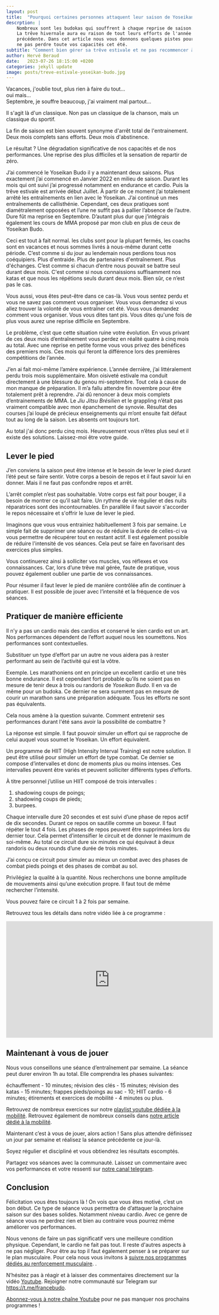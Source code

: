 ```yaml
---
layout: post
title:  "Pourquoi certaines personnes attaquent leur saison de Yoseikan Budo en pleine forme et d'autres non ?"
descrption: |
    Nombreux sont les budokas qui souffrent à chaque reprise de saison.
    La trêve hivernale aura eu raison de tout leurs efforts de l'année
    précédente. Dans cet article nous vous donnons quelques pistes pour
    ne pas perdre toute vos capacités cet été.
subtitle: "Comment bien gérer sa trêve estivale et ne pas recommencer à zéro en septembre"
author: Hervé Beraud
date:   2023-07-26 18:15:00 +0200
categories: jekyll update
image: posts/treve-estivale-yoseikan-budo.jpg
---
```

Vacances, j'oublie tout, plus rien à faire du tout...<br>oui mais...<br>
Septembre, je souffre beaucoup, j'ai vraiment mal partout...

Il s'agit là d'un classique. Non pas un classique de la chanson, mais
un classique du sportif.

La fin de saison est bien souvent synonyme d'arrêt total de l'entrainement.
Deux mois complets sans efforts. Deux mois d'abstinence.

Le résultat ? Une dégradation significative de nos capacités et de nos
performances. Une reprise des plus difficiles et la sensation de repartir
de zéro.

J’ai commencé le Yoseikan Budo il y a maintenant deux saisons. Plus exactement
j’ai commencé en Janvier 2022 en milieu de saison. Durant les mois qui ont
suivi j’ai progressé notamment en endurance et cardio. Puis la trêve estivale
est arrivée début Juillet. À partir de ce moment j’ai totalement arrêté les
entraînements en lien avec le Yoseikan. J’ai continué un mes entraînements de
callisthénie. Cependant, ces deux pratiques sont diamétralement opposées et
l’une ne suffit pas à pallier l’absence de l’autre. Dure fût ma reprise en
Septembre. D’autant plus dur que j’intégrais également les cours de MMA
proposé par mon club en plus de ceux de Yoseikan Budo.

Ceci est tout à fait normal. les clubs sont pour la plupart fermés, les coachs
sont en vacances et nous sommes livrés à nous-même durant cette période. C’est
comme si du jour au lendemain nous perdions tous nos coéquipiers. Plus
d'entraide. Plus de partenaires d'entraînement. Plus d'échanges. C’est comme
si chacun d’entre nous pouvait se battre seul durant deux mois. C'est comme
si nous connaissions suffisamment nos katas et que nous les répétions seuls
durant deux mois. Bien sûr, ce n’est pas le cas.

Vous aussi, vous êtes peut-être dans ce cas-là. Vous vous sentez perdu et vous
ne savez pas comment vous organiser. Vous vous demandez si vous allez
trouver la volonté de vous entraîner cet été. Vous vous demandez comment vous
organiser. Vous vous dites tant pis. Vous dites qu'une fois de plus vous aurez
une reprise difficile en Septembre.

Le problème, c’est que cette situation ruine votre évolution. En vous privant
de ces deux mois d’entraînement vous perdez en réalité quatre à cinq mois au
total. Avec une reprise en petite forme vous vous privez des bénéfices des
premiers mois. Ces mois qui feront la différence lors des premières
compétitions de l’année.

J’en ai fait moi-même l’amère expérience. L’année dernière, j’ai littéralement
perdu trois mois supplémentaire. Mon oisiveté
estivale ma conduit directement à une blessure du genou mi-septembre. Tout
cela à cause de mon manque de préparation. Il m’a fallu attendre fin novembre
pour être totalement prêt à reprendre. J’ai dû renoncer à deux mois complets
d’entrainements de MMA. Le *Jiu Jitsu Brésilien* et le grappling n’était pas
vraiment compatible avec mon épanchement de synovie. Résultat des courses
j’ai loupé de précieux enseignements qui m’ont ensuite fait défaut tout au
long de la saison. Les absents ont toujours tort. 

Au total j'ai donc perdu cinq mois. Heureusement vous n’êtes plus seul et il
existe des solutions. Laissez-moi être votre guide.

## Lever le pied

J’en conviens la saison peut être intense et le besoin de lever le pied durant
l’été peut se faire sentir. Votre corps a besoin de repos et il faut savoir
lui en donner. Mais il ne faut pas confondre repos et arrêt.

L’arrêt complet n’est pas souhaitable. Votre corps est fait pour bouger, il a
besoin de montrer ce qu’il sait faire. Un rythme de vie régulier et des nuits
réparatrices sont des incontournables. En parallèle il faut savoir s'accorder
le repos nécessaire et s'offrir le luxe de lever le pied.

Imaginons que vous vous entrainiez habituellement 3 fois par semaine.
Le simple fait de supprimer une séance ou de réduire la durée de celles-ci va
vous permettre de récupérer tout en restant actif. Il est également possible
de réduire l'intensité de vos séances. Cela peut se faire en favorisant des
exercices plus simples.

Vous continuerez ainsi à solliciter vos muscles, vos réflexes et vos
connaissances. Car, lors d’une trêve mal gérée, faute de pratique, vous pouvez
également oublier une partie de vos connaissances.

Pour résumer il faut lever le pied de manière contrôlée afin de continuer à
pratiquer. Il est possible de jouer avec l’intensité et la fréquence de vos
séances.

## Pratiquer de manière efficiente

Il n’y a pas un cardio mais des cardios et conservé le sien cardio est un art.
Nos performances dépendent de l’effort auquel nous les soumettons.
Nos performances sont contextuelles.

Substituer un type d’effort par un autre ne vous aidera pas à rester
performant au sein de l’activité qui est la vôtre.

Exemple. Les marathoniens ont en principe un excellent cardio et une très
bonne endurance. Il est cependant fort probable qu’ils ne soient pas en mesure
de tenir deux à trois ou randoris de *Yoseikan Budo*. Il en va de même
pour un budoka. Ce dernier ne sera surement pas en mesure de courir un
marathon sans une préparation adéquate. Tous les efforts ne sont pas
équivalents.

Cela nous amène à la question suivante. Comment entretenir ses performances
durant l'été sans avoir la possibilité de combattre ?

La réponse est simple. Il faut pouvoir simuler un effort qui se rapproche de
celui auquel vous soumet le Yoseikan. Un effort équivalent.

Un programme de HIIT (High Intensity Interval Training) est notre solution.
Il peut être utilisé pour simuler un effort de type combat. Ce dernier se
compose d’intervalles et donc de moments plus ou moins intenses. Ces
intervalles peuvent être variés et peuvent solliciter différents types
d’efforts.

À titre personnel j’utilise un HIIT composé de trois intervalles :
1. shadowing coups de poings;
2. shadowing coups de pieds;
3. burpees.

Chaque intervalle dure 20 secondes et est suivi d’une phase de repos actif de
dix secondes. Durant ce repos on sautille comme un boxeur. Il faut répéter le
tout 4 fois. Les phases de repos peuvent être supprimées lors du dernier tour.
Cela permet d’intensifier le circuit et de donner le maximum de soi-même.
Au total ce circuit dure six minutes ce qui équivaut à deux randoris ou deux
rounds d’une durée de trois minutes.

J’ai conçu ce circuit pour simuler au mieux un combat avec des phases de
combat pieds poings et des phases de combat au sol.

Privilégiez la qualité à la quantité. Nous recherchons une bonne amplitude de
mouvements ainsi qu’une exécution propre. Il faut tout de même rechercher
l’intensité.

Vous pouvez faire ce circuit 1 à 2 fois par semaine.

Retrouvez tous les détails dans notre vidéo liée à ce programme :

<iframe width="560" height="315" src="https://www.youtube.com/embed/PFe3MQVK8x0" title="YouTube video player" frameborder="0" allow="accelerometer; autoplay; clipboard-write; encrypted-media; gyroscope; picture-in-picture; web-share" allowfullscreen></iframe>


## Maintenant à vous de jouer

Nous vous conseillons une séance d’entraînement par semaine. La séance peut
durer environ 1h au total. Elle comprendra les phases suivantes:

échauffement - 10 minutes;
révision des clés - 15 minutes;
révision des katas - 15 minutes;
frappes pieds/poings au sac - 10;
HIIT cardio - 6 minutes;
étirements et exercices de mobilité - 4 minutes ou plus.

Retrouvez de nombreux exercices sur notre <a href="https://www.youtube.com/playlist?list=PLCB74CdIQo_hnU__XFHHDmr7C-iXb3dsT" target="_blank">playlist youtube dédiée à la mobilité</a>.
Retrouvez également de nombreux conseils dans <a href="{% post_url 2023-07-14-blessure-genou-yoseikan-budo %}" target="_blank">notre article dédié à la mobilité</a>.

Maintenant c’est à vous de jouer, alors action ! Sans plus attendre définissez
un  jour par semaine et réalisez la séance précédente ce jour-là.

Soyez régulier et discipliné et vous obtiendrez les résultats escomptés.

Partagez vos séances avec la communauté. Laissez un commentaire avec vos
performances et votre ressenti sur <a href="https://t.me/francebudo" target="_blank">notre canal telegram</a>.

## Conclusion

Félicitation vous êtes toujours là ! On vois que vous êtes motivé, 
c’est un bon début. Ce type de séance vous permettra de d’attaquer la
prochaine saison sur des bases solides. Notamment niveau cardio. Avec ce genre
de séance vous ne perdrez rien et bien au contraire vous pourrez même
améliorer vos performances.

Nous venons de faire un pas significatif vers une meilleure condition
physique. Cependant, le cardio ne fait pas tout. Il reste d'autres aspects à
ne pas négliger. Pour être au top il faut également penser à se préparer sur
le plan musculaire. Pour cela nous vous invitons à 
<a href="https://www.youtube.com/playlist?list=PLCB74CdIQo_gFhCtFGL_1j4USM21fRKq1" target="_blank">suivre nos programmes dédiés au renforcement musculaire</a>.
.

N’hésitez pas à réagir et à laisser des commentaires directement sur la vidéo
<a href="https://youtu.be/PFe3MQVK8x0" target="_blank">Youtube</a>. Rejoigner notre communauté sur Telegram sur <a href="https://t.me/francebudo" target="_blank">https://t.me/francebudo</a>.

[Abonnez-vous à notre chaîne Youtube](https://www.youtube.com/@francebudo) pour ne pas manquer nos prochains
programmes !
